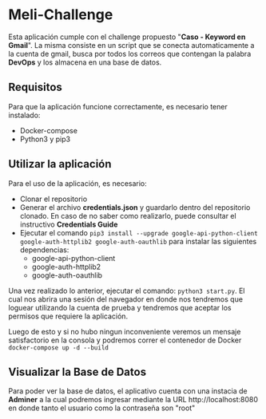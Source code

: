 # Meli-Challenge
Esta aplicación cumple con el challenge propuesto "**Caso - Keyword en Gmail**".
La misma consiste en un script que se conecta automaticamente a la cuenta de gmail, busca por todos los correos que contengan la palabra **DevOps** y los almacena en una base de datos.

## Requisitos
Para que la aplicación funcione correctamente, es necesario tener instalado:
 - Docker-compose
 - Python3 y pip3

## Utilizar la aplicación
Para el uso de la aplicación, es necesario:
 - Clonar el repositorio
 - Generar el archivo **credentials.json** y guardarlo dentro del repositorio clonado. En caso de no saber como realizarlo, puede consultar el instructivo **Credentials Guide**
 - Ejecutar el comando `pip3 install --upgrade google-api-python-client google-auth-httplib2 google-auth-oauthlib` para instalar las siguientes dependencias:
   - google-api-python-client
   - google-auth-httplib2
   - google-auth-oauthlib

Una vez realizado lo anterior, ejecutar el comando: `python3 start.py`.
El cual nos abrira una sesión del navegador en donde nos tendremos que loguear utilizando la cuenta de prueba y tendremos que aceptar los permisos que requiere la aplicación.

Luego de esto y si no hubo ningun inconveniente veremos un mensaje satisfactorio en la consola y podremos correr el contenedor de Docker
`docker-compose up -d --build`

## Visualizar la Base de Datos
Para poder ver la base de datos, el aplicativo cuenta con una instacia de **Adminer** a la cual podremos ingresar mediante la URL http://localhost:8080 en donde tanto el usuario como la contraseña son "root"
